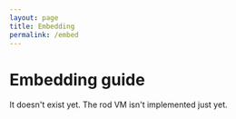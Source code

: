 ```yaml
---
layout: page
title: Embedding
permalink: /embed
---
```


# Embedding guide

It doesn't exist yet. The rod VM isn't implemented just yet.
